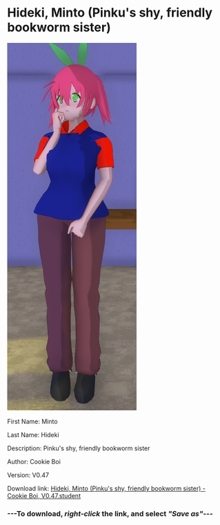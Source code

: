 # Hideki, Minto (Pinku's shy, friendly bookworm sister)

<img src = "https://raw.githubusercontent.com/Arbiter1223/Daigaku-Gurashi-Custom-Students/master/Students/Files/Hideki%2C%20Minto%20(Pinku's%20shy%2C%20friendly%20bookworm%20sister).png">

First Name: Minto

Last Name: Hideki

Description: Pinku's shy, friendly bookworm sister

Author: Cookie Boi

Version: V0.47

Download link: <a href="https://raw.githubusercontent.com/Arbiter1223/Daigaku-Gurashi-Custom-Students/master/Students/Files/Hideki%2C%20Minto%20(Pinku's%20shy%2C%20friendly%20bookworm%20sister)%20-%20Cookie%20Boi%2C%20V0.47.student">Hideki, Minto (Pinku's shy, friendly bookworm sister) - Cookie Boi, V0.47.student</a>

### ---**To download, _right-click_ the link, and select _"Save as"_**---
